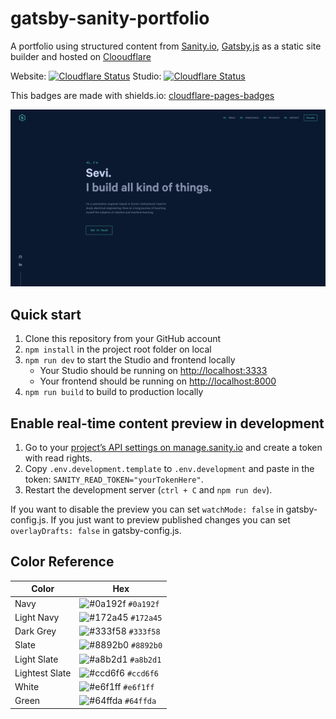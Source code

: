 # gatsby-sanity-portfolio

A portfolio using structured content from [Sanity.io](https://www.sanity.io), [Gatsby.js](https://gatsbyjs.org) as a static site builder and hosted on [Clooudflare](https://cloudflare.com)

Website: [![Cloudflare Status](https://img.shields.io/endpoint?url=https://cloudflare-pages-badges.sevimuelli.workers.dev/?projectName=portfolio-sanity-studio)](https://dash.cloudflare.com/2708a979cf023e53d8ea05ee254fc093/pages/view/portfolio-website) Studio: [![Cloudflare Status](https://img.shields.io/endpoint?url=https://cloudflare-pages-badges.sevimuelli.workers.dev/?projectName=portfolio-sanity-studio)](https://dash.cloudflare.com/2708a979cf023e53d8ea05ee254fc093/pages/view/portfolio-sanity-studio)

This badges are made with shields.io: [cloudflare-pages-badges](https://github.com/aidenwallis/cloudflare-pages-badges)

![demo](https://raw.githubusercontent.com/sevimuelli/gatsby-sanity-portfolio/master/web/src/images/og.png)

## Quick start

1. Clone this repository from your GitHub account
2. `npm install` in the project root folder on local
3. `npm run dev` to start the Studio and frontend locally
    - Your Studio should be running on [http://localhost:3333](http://localhost:3333)
    - Your frontend should be running on [http://localhost:8000](http://localhost:8000)
4. `npm run build` to build to production locally

## Enable real-time content preview in development

1. Go to your [project’s API settings on manage.sanity.io](https://manage.sanity.io/projects/34stovf0/settings/api) and create a token with read rights.
2. Copy `.env.development.template` to `.env.development` and paste in the token: `SANITY_READ_TOKEN="yourTokenHere"`.
3. Restart the development server (`ctrl + C` and `npm run dev`).

If you want to disable the preview you can set `watchMode: false` in gatsby-config.js. If you just want to preview published changes you can set `overlayDrafts: false` in gatsby-config.js.

## Color Reference

| Color          | Hex                                                                |
| -------------- | ------------------------------------------------------------------ |
| Navy           | ![#0a192f](https://via.placeholder.com/10/0a192f?text=+) `#0a192f` |
| Light Navy     | ![#172a45](https://via.placeholder.com/10/0a192f?text=+) `#172a45` |
| Dark Grey      | ![#333f58](https://via.placeholder.com/10/333f58?text=+) `#333f58` |
| Slate          | ![#8892b0](https://via.placeholder.com/10/8892b0?text=+) `#8892b0` |
| Light Slate    | ![#a8b2d1](https://via.placeholder.com/10/a8b2d1?text=+) `#a8b2d1` |
| Lightest Slate | ![#ccd6f6](https://via.placeholder.com/10/ccd6f6?text=+) `#ccd6f6` |
| White          | ![#e6f1ff](https://via.placeholder.com/10/e6f1ff?text=+) `#e6f1ff` |
| Green          | ![#64ffda](https://via.placeholder.com/10/64ffda?text=+) `#64ffda` |
